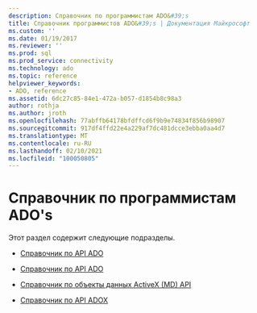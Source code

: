 ```yaml
---
description: Справочник по программистам ADO&#39;s
title: Справочник программистов ADO&#39;s | Документация Майкрософт
ms.custom: ''
ms.date: 01/19/2017
ms.reviewer: ''
ms.prod: sql
ms.prod_service: connectivity
ms.technology: ado
ms.topic: reference
helpviewer_keywords:
- ADO, reference
ms.assetid: 6dc27c85-84e1-472a-b057-d1854b8c98a3
author: rothja
ms.author: jroth
ms.openlocfilehash: 77abffb64178bfdffcd6f9b9e74834f856b98907
ms.sourcegitcommit: 917df4ffd22e4a229af7dc481dcce3ebba0aa4d7
ms.translationtype: MT
ms.contentlocale: ru-RU
ms.lasthandoff: 02/10/2021
ms.locfileid: "100050805"
---
```

# <a name="ado-programmer39s-reference"></a>Справочник по программистам ADO&#39;s
Этот раздел содержит следующие подразделы.  
  
-   [Справочник по API ADO](./ado-api/ado-api-reference.md)  
  
-   [Справочник по API ADO](./rds-api/rds-api-reference.md)  
  
-   [Справочник по объекты данных ActiveX (MD) API](./ado-md-api/ado-md-object-model.md)  
  
-   [Справочник по API ADOX](./adox-api/adox-object-model.md)
